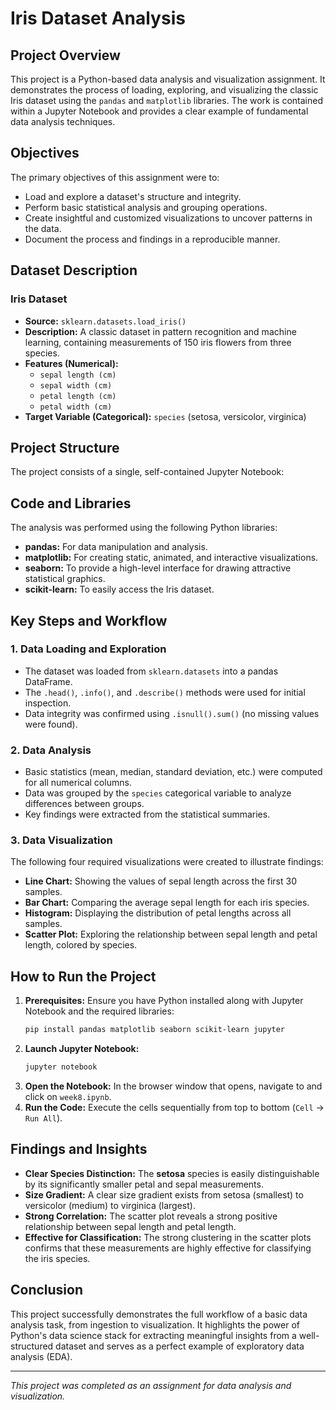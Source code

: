 # Iris Dataset Analysis

## Project Overview
This project is a Python-based data analysis and visualization assignment. It demonstrates the process of loading, exploring, and visualizing the classic Iris dataset using the `pandas` and `matplotlib` libraries. The work is contained within a Jupyter Notebook and provides a clear example of fundamental data analysis techniques.

## Objectives
The primary objectives of this assignment were to:
- Load and explore a dataset's structure and integrity.
- Perform basic statistical analysis and grouping operations.
- Create insightful and customized visualizations to uncover patterns in the data.
- Document the process and findings in a reproducible manner.

## Dataset Description

### Iris Dataset
- **Source:** `sklearn.datasets.load_iris()`
- **Description:** A classic dataset in pattern recognition and machine learning, containing measurements of 150 iris flowers from three species.
- **Features (Numerical):**
  - `sepal length (cm)`
  - `sepal width (cm)`
  - `petal length (cm)`
  - `petal width (cm)`
- **Target Variable (Categorical):** `species` (setosa, versicolor, virginica)

## Project Structure
The project consists of a single, self-contained Jupyter Notebook:

## Code and Libraries
The analysis was performed using the following Python libraries:
- **pandas:** For data manipulation and analysis.
- **matplotlib:** For creating static, animated, and interactive visualizations.
- **seaborn:** To provide a high-level interface for drawing attractive statistical graphics.
- **scikit-learn:** To easily access the Iris dataset.

## Key Steps and Workflow

### 1. Data Loading and Exploration
- The dataset was loaded from `sklearn.datasets` into a pandas DataFrame.
- The `.head()`, `.info()`, and `.describe()` methods were used for initial inspection.
- Data integrity was confirmed using `.isnull().sum()` (no missing values were found).

### 2. Data Analysis
- Basic statistics (mean, median, standard deviation, etc.) were computed for all numerical columns.
- Data was grouped by the `species` categorical variable to analyze differences between groups.
- Key findings were extracted from the statistical summaries.

### 3. Data Visualization
The following four required visualizations were created to illustrate findings:
- **Line Chart:** Showing the values of sepal length across the first 30 samples.
- **Bar Chart:** Comparing the average sepal length for each iris species.
- **Histogram:** Displaying the distribution of petal lengths across all samples.
- **Scatter Plot:** Exploring the relationship between sepal length and petal length, colored by species.

## How to Run the Project
1.  **Prerequisites:** Ensure you have Python installed along with Jupyter Notebook and the required libraries:
    ```bash
    pip install pandas matplotlib seaborn scikit-learn jupyter
    ```
2.  **Launch Jupyter Notebook:**
    ```bash
    jupyter notebook
    ```
3.  **Open the Notebook:** In the browser window that opens, navigate to and click on `week8.ipynb`.
4.  **Run the Code:** Execute the cells sequentially from top to bottom (`Cell` -> `Run All`).

## Findings and Insights

-   **Clear Species Distinction:** The **setosa** species is easily distinguishable by its significantly smaller petal and sepal measurements.
-   **Size Gradient:** A clear size gradient exists from setosa (smallest) to versicolor (medium) to virginica (largest).
-   **Strong Correlation:** The scatter plot reveals a strong positive relationship between sepal length and petal length.
-   **Effective for Classification:** The strong clustering in the scatter plots confirms that these measurements are highly effective for classifying the iris species.

## Conclusion
This project successfully demonstrates the full workflow of a basic data analysis task, from ingestion to visualization. It highlights the power of Python's data science stack for extracting meaningful insights from a well-structured dataset and serves as a perfect example of exploratory data analysis (EDA).

---
*This project was completed as an assignment for data analysis and visualization.*